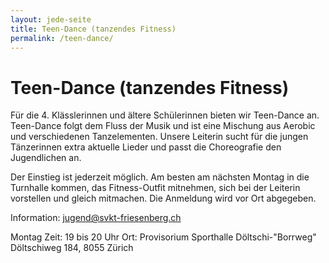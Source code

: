 ```yaml
---
layout: jede-seite
title: Teen-Dance (tanzendes Fitness)
permalink: /teen-dance/
---
```


# Teen-Dance (tanzendes Fitness)

Für die 4. Klässlerinnen und ältere Schülerinnen bieten wir Teen-Dance an. Teen-Dance folgt dem Fluss der Musik und ist eine Mischung aus Aerobic und verschiedenen Tanzelementen. Unsere Leiterin sucht für die jungen Tänzerinnen extra aktuelle Lieder und passt die Choreografie den Jugendlichen an.

Der Einstieg ist jederzeit möglich. Am besten am nächsten Montag in die Turnhalle kommen, das Fitness-Outfit mitnehmen, sich bei der Leiterin vorstellen und gleich mitmachen.
Die Anmeldung wird vor Ort abgegeben.

Information: jugend@svkt-friesenberg.ch

Montag
Zeit: 19 bis 20 Uhr
Ort: Provisorium Sporthalle Döltschi-"Borrweg"
Döltschiweg 184, 8055 Zürich